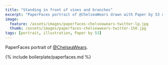 ```yaml
---
title: "Standing in front of vines and branches"
excerpt: "PaperFaces portrait of @ChelseaWears drawn with Paper by 53 on an iPad."
image: 
  feature: /assets/images/paperfaces-chelseawears-twitter-lg.jpg
  thumb: /assets/images/paperfaces-chelseawears-twitter-150.jpg
tags: [portrait, illustration, Paper by 53]
---
```


PaperFaces portrait of [@ChelseaWears](http://twitter.com/ChelseaWears).

{% include boilerplate/paperfaces.md %}